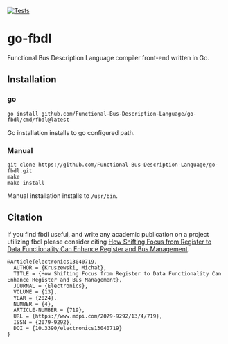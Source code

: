 [![Tests](https://github.com/Functional-Bus-Description-Language/go-fbdl/actions/workflows/tests.yml/badge.svg?branch=master)](https://github.com/Functional-Bus-Description-Language/go-fbdl/actions?query=master)

# go-fbdl

Functional Bus Description Language compiler front-end written in Go.

## Installation

### go
```
go install github.com/Functional-Bus-Description-Language/go-fbdl/cmd/fbdl@latest
```

Go installation installs to go configured path.

### Manual

```
git clone https://github.com/Functional-Bus-Description-Language/go-fbdl.git
make
make install
```

Manual installation installs to `/usr/bin`.

## Citation

If you find fbdl useful, and write any academic publication on a project utilizing fbdl please consider citing [How Shifting Focus from Register to Data Functionality Can Enhance Register and Bus Management](https://www.mdpi.com/2079-9292/13/4/719).

```
@Article{electronics13040719,
  AUTHOR = {Kruszewski, Michał},
  TITLE = {How Shifting Focus from Register to Data Functionality Can Enhance Register and Bus Management},
  JOURNAL = {Electronics},
  VOLUME = {13},
  YEAR = {2024},
  NUMBER = {4},
  ARTICLE-NUMBER = {719},
  URL = {https://www.mdpi.com/2079-9292/13/4/719},
  ISSN = {2079-9292},
  DOI = {10.3390/electronics13040719}
}
```
